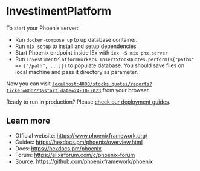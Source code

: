 # InvestimentPlatform

To start your Phoenix server:

  * Run `docker-compose up` to up database container.
  * Run `mix setup` to install and setup dependencies
  * Start Phoenix endpoint inside IEx with `iex -S mix phx.server`
  * Run `InvestimentPlatformWorkers.InsertStockQuotes.perform(%{"paths" => ["/path", ...]})` to populate database. 
    You should save files on local machine and pass it directory as parameter.

Now you can visit [`localhost:4000/stocks_quotes/reports?ticker=WDOZ23&start_date=24-10-2023`](localhost:4000/stocks_quotes/reports?ticker="WDOZ23"&start_date="24-10-2023") from your browser.

Ready to run in production? Please [check our deployment guides](https://hexdocs.pm/phoenix/deployment.html).

## Learn more

  * Official website: https://www.phoenixframework.org/
  * Guides: https://hexdocs.pm/phoenix/overview.html
  * Docs: https://hexdocs.pm/phoenix
  * Forum: https://elixirforum.com/c/phoenix-forum
  * Source: https://github.com/phoenixframework/phoenix
